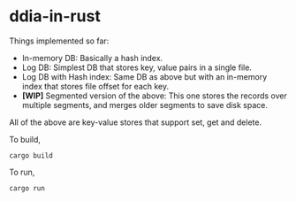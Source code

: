 # ddia-in-rust
Things implemented so far:
- In-memory DB: Basically a hash index.
- Log DB: Simplest DB that stores key, value pairs in a single file.
- Log DB with Hash index: Same DB as above but with an in-memory index that stores file offset for each key.
- **[WIP]** Segmented version of the above: This one stores the records over multiple segments, and merges older segments to save disk space.

All of the above are key-value stores that support set, get and delete.

To build,
```
cargo build
```
To run, 
```
cargo run
```